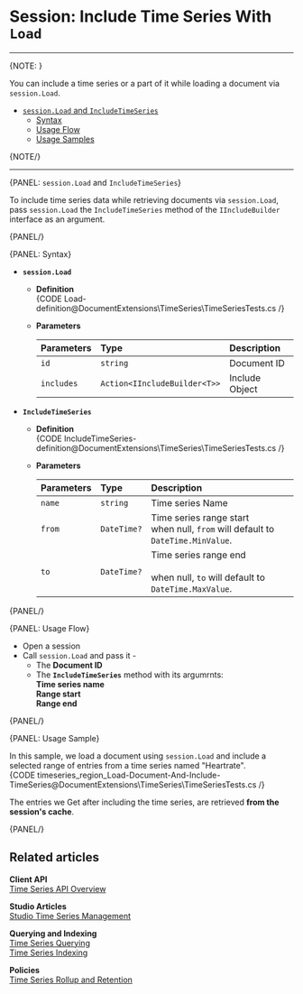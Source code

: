 ﻿# Session: Include Time Series With `Load`

---

{NOTE: }

You can include a time series or a part of it while loading a document 
via `session.Load`.  

* [`session.Load` and `IncludeTimeSeries`](../../../../../document-extensions/timeseries/client-api/session/include/with-session-load#session.load-and-includetimeseries)  
   * [Syntax](../../../../../document-extensions/timeseries/client-api/session/include/with-session-load#syntax)  
   * [Usage Flow](../../../../../document-extensions/timeseries/client-api/session/include/with-session-load#usage-flow)  
   * [Usage Samples](../../../../../document-extensions/timeseries/client-api/session/include/with-session-load#usage-sample)  


{NOTE/}

---

{PANEL: `session.Load` and `IncludeTimeSeries`}

To include time series data while retrieving documents via `session.Load`, 
pass `session.Load` the `IncludeTimeSeries` method of the `IIncludeBuilder` 
interface as an argument.  

{PANEL/}

{PANEL: Syntax}

* **`session.Load`**  
   * **Definition**  
     {CODE Load-definition@DocumentExtensions\TimeSeries\TimeSeriesTests.cs /}
   * **Parameters**  

        | Parameters | Type | Description |
        |:-------------|:-------------|:-------------|
        | `id` | `string` | Document ID |
        | `includes` | `Action<IIncludeBuilder<T>>` | Include Object |

* **`IncludeTimeSeries`**  
   * **Definition**  
     {CODE IncludeTimeSeries-definition@DocumentExtensions\TimeSeries\TimeSeriesTests.cs /}

   * **Parameters**  

        | Parameters | Type | Description |
        |:-------------|:-------------|:-------------|
        | `name` | `string` | Time series Name |
        | `from` | `DateTime?` | Time series range start <br> when null, `from` will default to `DateTime.MinValue`. |
        | `to` | `DateTime?` | Time series range end <br>  <br> when null, `to` will default to `DateTime.MaxValue`. |

{PANEL/}

{PANEL: Usage Flow}

* Open a session  
* Call `session.Load` and pass it -  
   * The **Document ID**  
   * The **`IncludeTimeSeries`** method with its argumrnts:  
     **Time series name**  
     **Range start**  
     **Range end**  

{PANEL/}

{PANEL: Usage Sample}

In this sample, we load a document using `session.Load` and include 
a selected range of entries from a time series named "Heartrate".  
{CODE timeseries_region_Load-Document-And-Include-TimeSeries@DocumentExtensions\TimeSeries\TimeSeriesTests.cs /}

The entries we Get after including the time series, are retrieved 
**from the session's cache**.  

{PANEL/}

## Related articles

**Client API**  
[Time Series API Overview](../../../../../document-extensions/timeseries/client-api/overview)  

**Studio Articles**  
[Studio Time Series Management](../../../../../studio/database/document-extensions/time-series)  

**Querying and Indexing**  
[Time Series Querying](../../../../../document-extensions/timeseries/querying/overview-and-syntax)  
[Time Series Indexing](../../../../../document-extensions/timeseries/indexing)  

**Policies**  
[Time Series Rollup and Retention](../../../../../document-extensions/timeseries/rollup-and-retention)  
